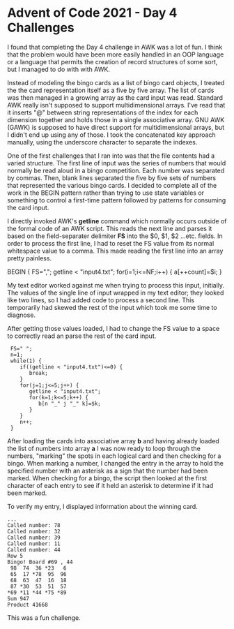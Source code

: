 # Advent of Code 2021 - Day 4 Challenges

I found that completing the Day 4 challenge in AWK was a lot of fun.  I think that the problem would have been more easily handled in an OOP language or a language that permits the creation of record structures of some sort, but I managed to do with with AWK.

Instead of modeling the bingo cards as a list of bingo card objects, I treated the the card representation itself as a five by five array.  The list of cards was then managed in a growing array as the card input was read.  Standard AWK really isn't supposed to support multidimensional arrays.  I've read that it inserts "@" between string representations of the index for each dimension together and holds those in a single associative array.  GNU AWK (GAWK) is supposed to have direct support for multidimensional arrays, but I didn't end up using any of those.  I took the concatenated key approach manually, using the underscore character to separate the indexes.

One of the first challenges that I ran into was that the file contents had a varied structure. The first line of input was the series of numbers that would normally be read aloud in a bingo competition.  Each number was separated by commas.  Then, blank lines separated the five by five sets of numbers that represented the various bingo cards. I decided to complete all of the work in the BEGIN pattern rather than trying to use state variables or something to control a first-time pattern followed by patterns for consuming the card input.

I directly invoked AWK's **getline** command which normally occurs outside of the formal code of an AWK script. This reads the next line and parses it based on the field-separater delimiter **FS** into the $0, $1, $2 ...etc. fields.  In order to process the first line, I had to reset the FS value from its normal whitespace value to a comma.  This made reading the first line into an array pretty painless.

  BEGIN {
     FS=",";
     getline < "input4.txt";
     for(i=1;i<=NF;i++) {
        a[++count]=$i;
     }

My text editor worked against me when trying to process this input, initially.  The values of the single line of input wrapped in my text editor; they looked like two lines, so I had added code to process a second line.  This temporarily had skewed the rest of the input which took me some time to diagnose.

After getting those values loaded, I had to change the FS value to a space to correctly read an parse the rest of the card input.

     FS=" ";
     n=1;
     while(1) {
        if((getline < "input4.txt")<=0) {
           break;
        }
        for(j=1;j<=5;j++) {
           getline < "input4.txt";
           for(k=1;k<=5;k++) {
              b[n "_" j "_" k]=$k;
           }
        }
        n++;
     }

After loading the cards into associative array **b** and having already loaded the list of numbers into array **a** I was now ready to loop through the numbers, "marking" the spots in each logical card and then checking for a bingo.  When marking a number, I changed the entry in the array to hold the specified number with an asterisk as a sign that the number had been marked.  When checking for a bingo, the script then looked at the first character of each entry to see if it held an asterisk to determine if it had been marked.

To verify my entry, I displayed information about the winning card.

    ...
    Called number: 78
    Called number: 32
    Called number: 39
    Called number: 11
    Called number: 44
    Row 5
    Bingo! Board #69 , 44
     98  74  36 *23   6
     65  17 *78  95  96
     68  63  47  16  18
     87 *30  53  51  57
    *69 *11 *44 *75 *89
    Sum 947
    Product 41668

This was a fun challenge.
